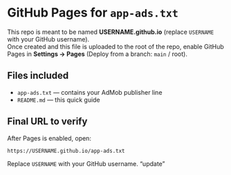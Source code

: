 # GitHub Pages for `app-ads.txt`

This repo is meant to be named **USERNAME.github.io** (replace `USERNAME` with your GitHub username).  
Once created and this file is uploaded to the root of the repo, enable GitHub Pages in **Settings → Pages** (Deploy from a branch: `main` / root).

## Files included
- `app-ads.txt` — contains your AdMob publisher line
- `README.md` — this quick guide

## Final URL to verify
After Pages is enabled, open:
```
https://USERNAME.github.io/app-ads.txt
```
Replace `USERNAME` with your GitHub username.
“update”
